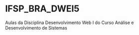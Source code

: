 # IFSP_BRA_DWEI5
Aulas da Disciplina Desenvolvimento Web I do Curso Análise e Desenvolvimento de Sistemas
